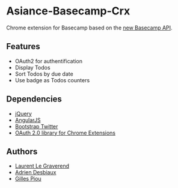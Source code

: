Asiance-Basecamp-Crx
====================

Chrome extension for Basecamp based on the [new Basecamp API](https://github.com/37signals/bcx-api).

Features
--------------------

  - OAuth2 for authentification
  - Display Todos
  - Sort Todos by due date
  - Use badge as Todos counters

Dependencies
--------------------

  - [jQuery](http://jquery.com/)
  - [AngularJS](http://angularjs.org/)
  - [Bootstrap Twitter](http://twitter.github.com/bootstrap/)
  - [OAuth 2.0 library for Chrome Extensions](https://github.com/borismus/oauth2-extensions)

Authors
--------------------

  - [Laurent Le Graverend](https://github.com/laurent-le-graverend)
  - [Adrien Desbiaux](https://github.com/AdrienFromToulouse)
  - [Gilles Piou](https://github.com/pioug)